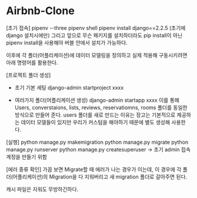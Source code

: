 # Airbnb-Clone

[초기 접속]
pipenv --three
pipenv shell
pipenv install django==2.2.5 (초기에 django 설치시에만)
그리고 앞으로 무슨 패키지를 설치하더라도 pip install이 아닌 pipenv install을 사용해야 버블 안에서 설치가 가능하다.

이후에 각 폴더(어플리케이션)에 데이터 모델링을 정의하고 실제 적용해 구동시키려면 아래 명령어를 활용한다.

[프로젝트 폴더 생성]

- 초기 기본 세팅
  django-admin startproject xxxx

- 여러가지 폴더(어플리케이션 생성)
  django-admin startapp xxxx
  이를 통해 Users, converstaions, lists, reviews, reservatiomns, rooms 폴더를 동일한 방식으로 만들어 준다.
  users 폴더를 새로 만드는 이유는 장고는 기본적으로 제공하는 데이터 모델들이 있지만 우리가 커스텀을 해야하기 때문에 별도 생성해 사용한다.

[실행]
python manage.py makemigration
python manage.py migrate
python manage.py runserver
python manage.py createsuperuser -> 초기 admin 접속 계정을 만들기 위함

[에러 종류 확인]
가끔 보면 Migrate할 때 에러가 나는 경우가 이는데, 이 경우에 각 폴더(어플리케이션)의 Migration을 다 지워버리고 새 migration 폴더로 갈아주면 된다.

캐시 파일은 지워도 무방하긴하다.
